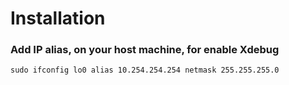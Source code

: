 # Installation
### Add IP alias, on your host machine, for enable Xdebug
`sudo ifconfig lo0 alias 10.254.254.254 netmask 255.255.255.0`
